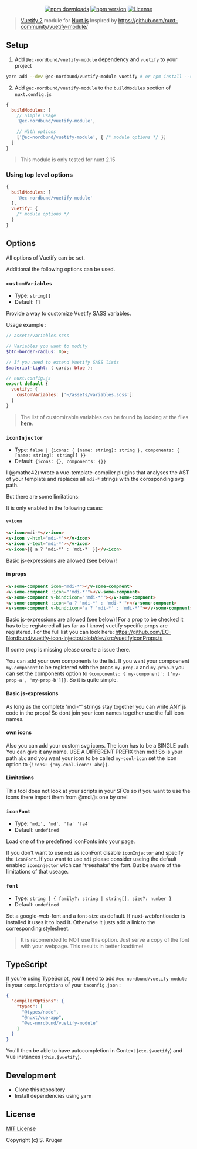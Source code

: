 <p align="center">
  <a href="https://npmjs.com/package/@ec-nordbund/vuetify-module"><img src="https://img.shields.io/npm/v/@ec-nordbund/vuetify-module.svg?style=flat-square" alt="npm downloads"></a>
  <a href="https://npmjs.com/package/@ec-nordbund/vuetify-module"><img src="https://img.shields.io/npm/dt/@ec-nordbund/vuetify-module.svg?style=flat-square" alt="npm version"></a>
  <a href="https://www.npmjs.com/package/@ec-nordbund/vuetify-module"><img src="https://img.shields.io/npm/l/@ec-nordbund/vuetify-module.svg?style=flat-square" alt="License"></a>
</p>

> [Vuetify 2](https://vuetifyjs.com) module for [Nuxt.js](https://nuxtjs.org)
> Inspired by https://github.com/nuxt-community/vuetify-module/

## Setup

1. Add `@ec-nordbund/vuetify-module` dependency and `vuetify` to your project

```bash
yarn add --dev @ec-nordbund/vuetify-module vuetify # or npm install --save-dev @ec-nordbund/vuetify-module vuetify
```

2. Add `@ec-nordbund/vuetify-module` to the `buildModules` section of `nuxt.config.js`

```js
{
  buildModules: [
    // Simple usage
    '@ec-nordbund/vuetify-module',

    // With options
    ['@ec-nordbund/vuetify-module', { /* module options */ }]
  ]
}
```

> This module is only tested for nuxt 2.15

### Using top level options

```js
{
  buildModules: [
    '@ec-nordbund/vuetify-module'
  ],
  vuetify: {
    /* module options */
  }
}
```

## Options

All options of Vuetify can be set.

Additional the following options can be used.


### `customVariables`

- Type: `string[]`
- Default: `[]`

Provide a way to customize Vuetify SASS variables.  

Usage example : 

```scss
// assets/variables.scss

// Variables you want to modify
$btn-border-radius: 0px;

// If you need to extend Vuetify SASS lists
$material-light: ( cards: blue );
```

```js
// nuxt.config.js
export default {
  vuetify: {
    customVariables: ['~/assets/variables.scss']
  }
}
```

> The list of customizable variables can be found by looking at the files [here](https://github.com/vuetifyjs/vuetify/tree/master/packages/vuetify/src/styles/settings).


### `iconInjector`
- Type: `false | {icons: { [name: string]: string }, components: { [name: string]: string[] }}`
- Default: `{icons: {}, components: {}}`

I (@mathe42) wrote a vue-template-compiler plugins that analyses the AST of your template and replaces all `mdi-*` strings with the corosponding svg path.

But there are some limitations:

It is only enabled in the following cases:

#### `v-icon`
```html
<v-icon>mdi-*</v-icon>
<v-icon v-html="mdi-*"></v-icon>
<v-icon v-text="mdi-*"></v-icon>
<v-icon>{{ a ? 'mdi-*' : 'mdi-*' }}</v-icon>
```
Basic js-expressions are allowed (see below)!

#### in props
```html
<v-some-compnent icon="mdi-*"></v-some-compnent>
<v-some-compnent :icon="'mdi-*'"></v-some-compnent>
<v-some-compnent v-bind:icon="'mdi-*'"></v-some-compnent>
<v-some-compnent :icon="a ? 'mdi-*' : 'mdi-*'"></v-some-compnent>
<v-some-compnent v-bind:icon="a ? 'mdi-*' : 'mdi-*'"></v-some-compnent>
```
Basic js-expressions are allowed (see below)! For a prop to be checked it has to be registered all (as far as I know) vuetify specific props are registered. For the full list you can look here: https://github.com/EC-Nordbund/vuetify-icon-injector/blob/dev/src/vuetifyIconProps.ts

If some prop is missing please create a issue there.

You can add your own components to the list. If you want your compoenent `my-component` to be registered with the props `my-prop-a` and `my-prop-b` you can set the components option to `{components: {'my-component': ['my-prop-a', 'my-prop-b']}}`. So it is quite simple.

#### Basic js-expressions
As long as the complete 'mdi-*' strings stay together you can write ANY js code in the props! So dont join your icon names together use the full icon names.

#### own icons
Also you can add your custom svg icons. The icon has to be a SINGLE path. You can give it any name. USE A DIFFERENT PREFIX then mdi! So is your path `abc` and you want your icon to be called `my-cool-icon` set the icon option to `{icons: {'my-cool-icon': abc}}`.

#### Limitations
This tool does not look at your scripts in your SFCs so if you want to use the icons there import them from @mdi/js one by one!


### `iconFont`
- Type: `'mdi', 'md', 'fa' 'fa4'`
- Default: `undefined`

Load one of the predefined iconFonts into your page.

If you don't want to use `mdi` as iconFont disable `iconInjector` and specify the `iconFont`.
If you want to use `mdi` please consider useing the default enabled `iconInjector` wich can 'treeshake' the font. But be aware of the limitations of that useage.


### `font`
- Type: `string | { family?: string | string[], size?: number }`
- Default: `undefined`

Set a google-web-font and a font-size as default. If nuxt-webfontloader is installed it uses it to load it. Otherwise it justs add a link to the corresponding stylesheet.

> It is recomended to NOT use this option. Just serve a copy of the font with your webpage. This results in better loadtime!

## TypeScript

If you're using TypeScript, you'll need to add `@ec-nordbund/vuetify-module` in your `compilerOptions` of your `tsconfig.json` :

```json
{
  "compilerOptions": {
    "types": [
      "@types/node",
      "@nuxt/vue-app",
      "@ec-nordbund/vuetify-module"
    ]
  }
}
```

You'll then be able to have autocompletion in Context (`ctx.$vuetify`) and Vue instances (`this.$vuetify`).

## Development

- Clone this repository
- Install dependencies using `yarn`

## License

[MIT License](./LICENSE)

Copyright (c) S. Krüger
